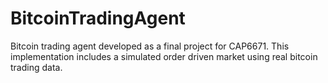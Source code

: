 BitcoinTradingAgent
===================

Bitcoin trading agent developed as a final project for CAP6671.  This implementation includes a simulated order driven market using real bitcoin trading data.
